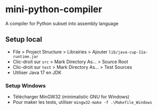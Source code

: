 # mini-python-compiler
A compiler for Python subset into assembly language

## Setup local
- File > Project Structure > Librairies > Ajouter `lib/java-cup-11a-runtime.jar`
- Clic-droit sur `src` > Mark Directory As... > Source Root
- Clic-droit sur `test` > Mark Directory As... > Test Sources
- Utiliser Java 17 en JDK

### Setup Windows
- Télécharger MinGW32 (minimalistic GNU for Windows)
- Pour maker les tests, utiliser `mingw32-make -f .\Makefile_Windows`

